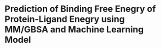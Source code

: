 # Prediction of Binding Free Enegry of Protein-Ligand Enegry using MM/GBSA and Machine Learning Model
